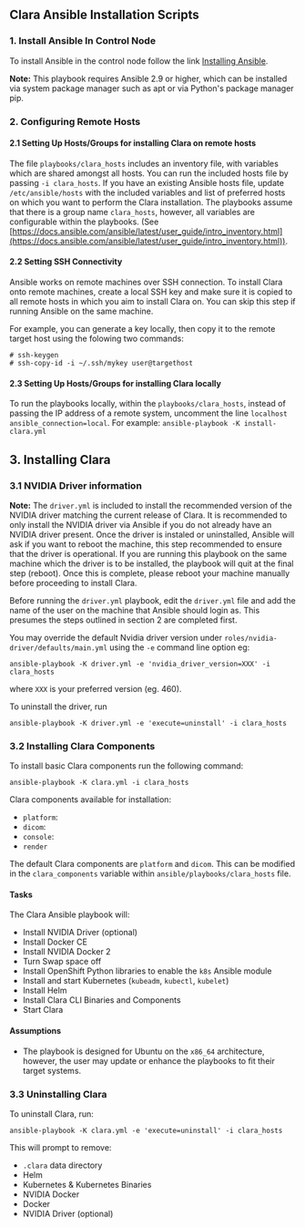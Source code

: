 ## Clara Ansible Installation Scripts

### 1. Install Ansible In Control Node

To install Ansible in the control node follow the link [Installing Ansible](https://docs.ansible.com/ansible/latest/installation_guide/intro_installation.html).

**Note:** This playbook requires Ansible 2.9 or higher, which can be installed via system package manager such as apt or via Python's package manager pip.

### 2. Configuring Remote Hosts

#### 2.1 Setting Up Hosts/Groups for installing Clara on remote hosts

The file `playbooks/clara_hosts` includes an inventory file, with variables which are shared amongst all hosts. You can run the included hosts file by passing `-i clara_hosts`. If you have an existing Ansible hosts file, update `/etc/ansible/hosts` with the included variables and list of preferred hosts on which you want to perform the Clara installation. The playbooks assume that there is a group name `clara_hosts`, however, all variables are configurable within the playbooks. (See [https://docs.ansible.com/ansible/latest/user_guide/intro_inventory.html](https://docs.ansible.com/ansible/latest/user_guide/intro_inventory.html)).


#### 2.2 Setting SSH Connectivity

Ansible works on remote machines over SSH connection. To install Clara onto remote machines, create a local SSH key and make sure it is copied to all remote hosts in which you aim to install Clara on. You can skip this step if running Ansible on the same machine.

For example, you can generate a key locally, then copy it to the remote target host using the folowing two commands:
```
# ssh-keygen
# ssh-copy-id -i ~/.ssh/mykey user@targethost
```

#### 2.3 Setting Up Hosts/Groups for installing Clara locally

To run the playbooks locally, within the `playbooks/clara_hosts`, instead of passing the IP address of a remote system, uncomment the line `localhost ansible_connection=local`. For example: `ansible-playbook -K install-clara.yml`


## 3. Installing Clara

### 3.1 NVIDIA Driver information

**Note:** The `driver.yml` is included to install the recommended version of the NVIDIA driver matching the current release of Clara. It is recommended to only install the NVIDIA driver via Ansible if you do not already have an NVIDIA driver present. Once the driver is instaled or uninstalled, Ansible will ask if you want to reboot the machine, this step recommended to ensure that the driver is operational. If you are running this playbook on the same machine which the driver is to be installed, the playbook will quit at the final step (reboot). Once this is complete, please reboot your machine manually before proceeding to install Clara.

Before running the `driver.yml` playbook, edit the `driver.yml` file and add the name of the user on the machine that Ansible should login as. This presumes the steps outlined in section 2 are completed first.

You may override the default Nvidia driver version under `roles/nvidia-driver/defaults/main.yml` using the `-e` command line option eg:
```
ansible-playbook -K driver.yml -e 'nvidia_driver_version=XXX' -i clara_hosts
```
where `XXX` is your preferred version (eg. 460).


To uninstall the driver, run 
```
ansible-playbook -K driver.yml -e 'execute=uninstall' -i clara_hosts
```

### 3.2 Installing Clara Components

To install basic Clara components run the following command:

```
ansible-playbook -K clara.yml -i clara_hosts
```

Clara components available for installation:
- `platform`:
- `dicom`:
- `console`:
- `render`

The default Clara components are `platform` and `dicom`. This can be modified in the `clara_components` variable within `ansible/playbooks/clara_hosts` file.

#### Tasks

The Clara Ansible playbook will:
* Install NVIDIA Driver (optional)
* Install Docker CE
* Install NVIDIA Docker 2
* Turn Swap space off
* Install OpenShift Python libraries to enable the `k8s` Ansible module
* Install and start Kubernetes (`kubeadm`, `kubectl`, `kubelet`)
* Install Helm
* Install Clara CLI Binaries and Components
* Start Clara

#### Assumptions

* The playbook is designed for Ubuntu on the `x86_64` architecture, however, the user may update or enhance the playbooks to fit their target systems.

### 3.3 Uninstalling Clara

To uninstall Clara, run: 
```
ansible-playbook -K clara.yml -e 'execute=uninstall' -i clara_hosts
```

This will prompt to remove:
- `.clara` data directory
- Helm
- Kubernetes & Kubernetes Binaries
- NVIDIA Docker
- Docker
- NVIDIA Driver (optional)